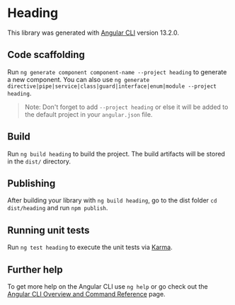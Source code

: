 # Heading

This library was generated with [Angular CLI](https://github.com/angular/angular-cli) version 13.2.0.

## Code scaffolding

Run `ng generate component component-name --project heading` to generate a new component. You can also use `ng generate directive|pipe|service|class|guard|interface|enum|module --project heading`.
> Note: Don't forget to add `--project heading` or else it will be added to the default project in your `angular.json` file. 

## Build

Run `ng build heading` to build the project. The build artifacts will be stored in the `dist/` directory.

## Publishing

After building your library with `ng build heading`, go to the dist folder `cd dist/heading` and run `npm publish`.

## Running unit tests

Run `ng test heading` to execute the unit tests via [Karma](https://karma-runner.github.io).

## Further help

To get more help on the Angular CLI use `ng help` or go check out the [Angular CLI Overview and Command Reference](https://angular.io/cli) page.
